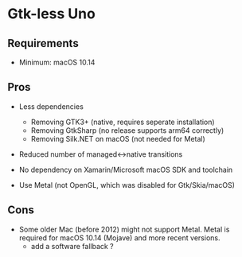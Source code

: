 # Gtk-less Uno

## Requirements

* Minimum: macOS 10.14

## Pros

* Less dependencies
  * Removing GTK3+ (native, requires seperate installation)
  * Removing GtkSharp (no release supports arm64 correctly)
  * Removing Silk.NET on macOS (not needed for Metal)

* Reduced number of managed<->native transitions

* No dependency on Xamarin/Microsoft macOS SDK and toolchain

* Use Metal (not OpenGL, which was disabled for Gtk/Skia/macOS)

## Cons

* Some older Mac (before 2012) might not support Metal. Metal is required for macOS 10.14 (Mojave) and more recent versions.
  * add a software fallback ?
